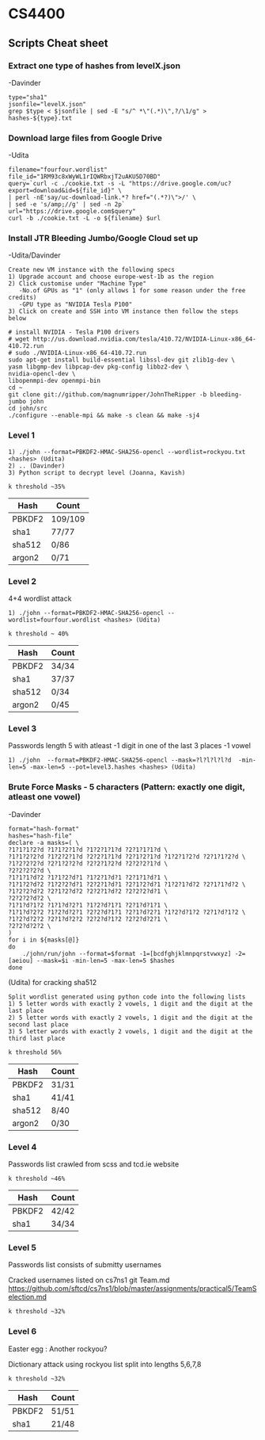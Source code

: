 # CS4400
## Scripts Cheat sheet

### Extract one type of hashes from levelX.json
-Davinder
```
type="sha1"
jsonfile="levelX.json"
grep $type < $jsonfile | sed -E "s/^ *\"(.*)\",?/\1/g" > hashes-${type}.txt
```


### Download large files from Google Drive
-Udita
```
filename="fourfour.wordlist"
file_id="1RM93c8xWyWL1rIQWRbxjT2uAKU5D70BD"
query=`curl -c ./cookie.txt -s -L "https://drive.google.com/uc?export=download&id=${file_id}" \
| perl -nE'say/uc-download-link.*? href="(.*?)\">/' \
| sed -e 's/amp;//g' | sed -n 2p`
url="https://drive.google.com$query"
curl -b ./cookie.txt -L -o ${filename} $url
```

### Install JTR Bleeding Jumbo/Google Cloud set up
-Udita/Davinder
```
Create new VM instance with the following specs
1) Upgrade account and choose europe-west-1b as the region
2) Click customise under "Machine Type"
   -No.of GPUs as "1" (only allows 1 for some reason under the free credits) 
   -GPU type as "NVIDIA Tesla P100"
3) Click on create and SSH into VM instance then follow the steps below
```
```
# install NVIDIA - Tesla P100 drivers
# wget http://us.download.nvidia.com/tesla/410.72/NVIDIA-Linux-x86_64-410.72.run
# sudo ./NVIDIA-Linux-x86_64-410.72.run
sudo apt-get install build-essential libssl-dev git zlib1g-dev \
yasm libgmp-dev libpcap-dev pkg-config libbz2-dev \
nvidia-opencl-dev \
libopenmpi-dev openmpi-bin
cd ~
git clone git://github.com/magnumripper/JohnTheRipper -b bleeding-jumbo john
cd john/src
./configure --enable-mpi && make -s clean && make -sj4
```

### Level 1 
```
1) ./john --format=PBKDF2-HMAC-SHA256-opencl --wordlist=rockyou.txt <hashes> (Udita)
2) .. (Davinder) 
3) Python script to decrypt level (Joanna, Kavish)

k threshold ~35%
```
| Hash | Count |
| --- | --- |
| PBKDF2 | 109/109 |
| sha1 | 77/77 |
| sha512 | 0/86 |
| argon2 | 0/71 |

### Level 2 

4+4 wordlist attack
```
1) ./john --format=PBKDF2-HMAC-SHA256-opencl --wordlist=fourfour.wordlist <hashes> (Udita)

k threshold ~ 40% 
```
| Hash | Count |
| --- | --- |
| PBKDF2 | 34/34 |
| sha1 | 37/37 |
| sha512 | 0/34 |
| argon2 | 0/45 |

### Level 3

Passwords length 5 with atleast 
-1 digit in one of the last 3 places
-1 vowel


```
1) ./john  --format=PBKDF2-HMAC-SHA256-opencl --mask=?l?l?l?l?d  -min-len=5 -max-len=5 --pot=level3.hashes <hashes> (Udita)
```
### Brute Force Masks - 5 characters (Pattern: exactly one digit, atleast one vowel)
-Davinder
```
format="hash-format"
hashes="hash-file"
declare -a masks=( \
?1?1?1?2?d ?1?1?2?1?d ?1?2?1?1?d ?2?1?1?1?d \
?1?1?2?2?d ?1?2?2?1?d ?2?2?1?1?d ?2?1?2?1?d ?1?2?1?2?d ?2?1?1?2?d \
?1?2?2?2?d ?2?1?2?2?d ?2?2?1?2?d ?2?2?2?1?d \
?2?2?2?2?d \
?1?1?1?d?2 ?1?1?2?d?1 ?1?2?1?d?1 ?2?1?1?d?1 \
?1?1?2?d?2 ?1?2?2?d?1 ?2?2?1?d?1 ?2?1?2?d?1 ?1?2?1?d?2 ?2?1?1?d?2 \
?1?2?2?d?2 ?2?1?2?d?2 ?2?2?1?d?2 ?2?2?2?d?1 \
?2?2?2?d?2 \
?1?1?d?1?2 ?1?1?d?2?1 ?1?2?d?1?1 ?2?1?d?1?1 \
?1?1?d?2?2 ?1?2?d?2?1 ?2?2?d?1?1 ?2?1?d?2?1 ?1?2?d?1?2 ?2?1?d?1?2 \
?1?2?d?2?2 ?2?1?d?2?2 ?2?2?d?1?2 ?2?2?d?2?1 \
?2?2?d?2?2 \
)
for i in ${masks[@]}
do
    ./john/run/john --format=$format -1=[bcdfghjklmnpqrstvwxyz] -2=[aeiou] --mask=$i -min-len=5 -max-len=5 $hashes
done
```
(Udita) for cracking sha512
```
Split wordlist generated using python code into the following lists
1) 5 letter words with exactly 2 vowels, 1 digit and the digit at the last place
2) 5 letter words with exactly 2 vowels, 1 digit and the digit at the second last place
3) 5 letter words with exactly 2 vowels, 1 digit and the digit at the third last place
```
```
k threshold 56%
```
| Hash | Count |
| --- | --- |
| PBKDF2 | 31/31 |
| sha1 | 41/41 |
| sha512 | 8/40 |
| argon2 | 0/30 |

### Level 4

Passwords list crawled from scss and tcd.ie website
```
k threshold ~46%
```
| Hash | Count |
| --- | --- |
| PBKDF2 | 42/42 |
| sha1 | 34/34|

### Level 5

Passwords list consists of submitty usernames

Cracked usernames listed on cs7ns1 git Team.md
https://github.com/sftcd/cs7ns1/blob/master/assignments/practical5/TeamSelection.md

```
k threshold ~32%
```

### Level 6

Easter egg : Another rockyou?

Dictionary attack using rockyou list split into lengths 5,6,7,8
```
k threshold ~32%
```

| Hash | Count |
| --- | --- |
| PBKDF2 | 51/51 |
| sha1 | 21/48|



